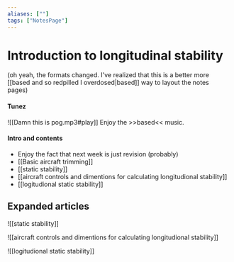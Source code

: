 ```yaml
---
aliases: [""]
tags: ["NotesPage"]
---
```


# Introduction to longitudinal stability
(oh yeah, the formats changed. I've realized that this is a better more [[based and so redpilled I overdosed|based]] way to layout the notes pages)
#### Tunez
![[Damn this is pog.mp3#play]]
Enjoy the >>based<< music.

#### Intro and contents
- Enjoy the fact that next week is just revision (probably)
- [[Basic aircraft trimming]]
- [[static stability]]
- [[aircraft controls and dimentions for calculating longitudional stability]]
- [[logitudional static stability]]


## Expanded articles

![[static stability]]

![[aircraft controls and dimentions for calculating longitudional stability]]

![[logitudional static stability]]